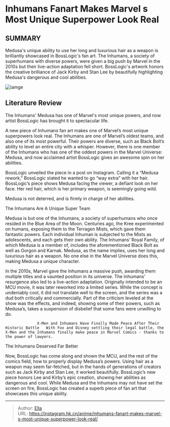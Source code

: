 # Inhumans Fanart Makes Marvel s Most Unique Superpower Look Real


## SUMMARY 



  Medusa&#39;s unique ability to use her long and luxurious hair as a weapon is brilliantly showcased in BossLogic&#39;s fan art.   The Inhumans, a society of superhumans with diverse powers, were given a big push by Marvel in the 2010s but their live-action adaptation fell short.   BossLogic&#39;s artwork honors the creative brilliance of Jack Kirby and Stan Lee by beautifully highlighting Medusa&#39;s dangerous and cool abilities.  

![iamge](https://static1.srcdn.com/wordpress/wp-content/uploads/2024/01/the-inhumans-leaping-forward-with-black-bolt-in-front.jpg)

## Literature Review

The Inhumans&#39; Medusa has one of Marvel&#39;s most unique powers, and now artist BossLogic has brought it to spectacular life.




A new piece of Inhumans fan art makes one of Marvel’s most unique superpowers look real. The Inhumans are one of Marvel’s oldest teams, and also one of its most powerful. Their powers are diverse, such as Black Bolt’s ability to level an entire city with a whisper. However, there is one member of the Inhumans who has one of the oddest powers in the Marvel Universe: Medusa, and now acclaimed artist BossLogic gives an awesome spin on her abilities.




BossLogic unveiled the piece in a post on Instagram. Calling it a “Medusa rework,” BossLogic stated he wanted to go “way extra” with her hair. BossLogic’s piece shows Medusa facing the viewer, a defiant look on her face. Her red hair, which is her primary weapon, is seemingly going wild.


 

Medusa is not deterred, and is firmly in charge of her abilities.


 The Inhumans Are A Unique Super Team 
          

Medusa is but one of the Inhumans, a society of superhumans who once resided in the Blue Area of the Moon. Centuries ago, the Kree experimented on humans, exposing them to the Terragen Mists, which gave them fantastic powers. Each individual Inhuman is subjected to the Mists as adolescents, and each gets their own ability. The Inhumans’ Royal Family, of which Medusa is a member of, includes the aforementioned Black Bolt as well as Gorgon and Karnak. Medusa, as the name implies, uses her long and luxurious hair as a weapon. No one else in the Marvel Universe does this, making Medusa a unique character.




In the 2010s, Marvel gave the Inhumans a massive push, awarding them multiple titles and a vaunted position in its universe. The Inhumans’ resurgence also led to a live-action adaptation. Originally intended to be an MCU movie, it was later reworked into a limited series. While the concept is undeniably cool, it did not translate well to the screen, and the series was a dud both critically and commercially. Part of the criticism leveled at the show was the effects, and indeed, showing some of their powers, such as Medusa’s, takes a suspension of disbelief that some fans were unwilling to do.

                  X-Men and Inhumans Have Finally Made Peace After Their Historic Battle   With Fox and Disney settling their legal battle, the X-Men and the Inhumans finally make peace in Marvel Comics - thanks to the power of lawyers.   



 The Inhumans Deserved Far Better 
          




Now, BossLogic has come along and shown the MCU, and the rest of the comics field, how to properly display Medusa’s powers. Using hair as a weapon may seem far-fetched, but in the hands of generations of creators such as Jack Kirby and Stan Lee, it worked beautifully. BossLogic’s new piece honors Lee and Kirby’s epic creation, showing her abilities as dangerous and cool. While Medusa and the Inhumans may not have set the screen on fire, BossLogic has created a superb piece of fan art that showcases this unique ability.



---

> Author: [Ella](https://instagram.hk.cn/)  
> URL: https://instagram.hk.cn/anime/inhumans-fanart-makes-marvel-s-most-unique-superpower-look-real/  

